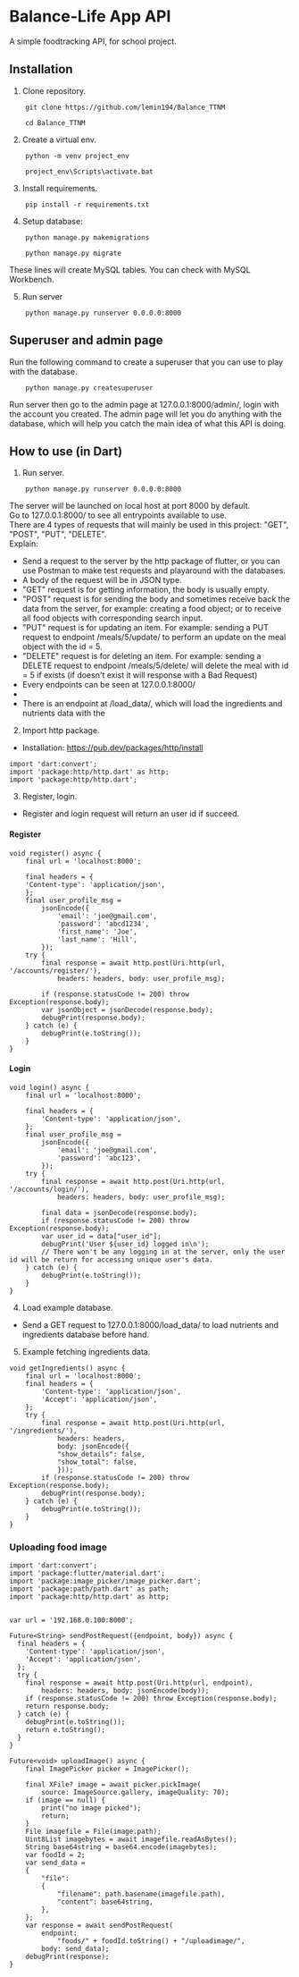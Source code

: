 
# Balance-Life App API

A simple foodtracking API, for school project.


## Installation

1. Clone repository.
```
    git clone https://github.com/lemin194/Balance_TTNM
```
```
    cd Balance_TTNM
```
2. Create a virtual env.

```
    python -m venv project_env
```
```
    project_env\Scripts\activate.bat
```
3. Install requirements.

```
    pip install -r requirements.txt
```
4. Setup database:
```
    python manage.py makemigrations
```
```
    python manage.py migrate
```
These lines will create MySQL tables. You can check with MySQL Workbench.

5. Run server
```
    python manage.py runserver 0.0.0.0:8000
```
## Superuser and admin page
Run the following command to create a superuser that you can use to play with the database.
```
    python manage.py createsuperuser
```
Run server then go to the admin page at 127.0.0.1:8000/admin/, login with the account you created.
The admin page will let you do anything with the database, which will help you catch the main idea of what this API is doing.

## How to use (in Dart)
1. Run server.
```
    python manage.py runserver 0.0.0.0:8000
```
The server will be launched on local host at port 8000 by default.\
Go to 127.0.0.1:8000/ to see all entrypoints available to use.\
There are 4 types of requests that will mainly be used in this project: "GET", "POST", "PUT", "DELETE".\
Explain:
* Send a request to the server by the http package of flutter, or you can use Postman to make test requests and playaround with the databases.
* A body of the request will be in JSON type.
* "GET" request is for getting information, the body is usually empty.
* "POST" request is for sending the body and sometimes receive back the data from the server, for example: creating a food object; or to receive all food objects with corresponding search input.
* "PUT" request is for updating an item. For example: sending a PUT request to endpoint /meals/5/update/ to perform an update on the meal object with the id = 5.
* "DELETE" request is for deleting an item. For example: sending a DELETE request to endpoint /meals/5/delete/ will delete the meal with id = 5 if exists (if doesn't exist it will response with a Bad Request)
* Every endpoints can be seen at 127.0.0.1:8000/
*
* There is an endpoint at /load_data/, which will load the ingredients and nutrients data with the 

    
2. Import http package.
* Installation: https://pub.dev/packages/http/install
```
import 'dart:convert';
import 'package:http/http.dart' as http;
import 'package:http/http.dart';
```

3. Register, login.
* Register and login request will return an user id if succeed.
#### Register
```
void register() async {
    final url = 'localhost:8000';

    final headers = {
    'Content-type': 'application/json',
    };
    final user_profile_msg =
        jsonEncode({
            'email': 'joe@gmail.com', 
            'password': 'abcd1234',
            'first_name': 'Joe',
            'last_name': 'Hill',
        });
    try {
        final response = await http.post(Uri.http(url, '/accounts/register/'),
            headers: headers, body: user_profile_msg);

        if (response.statusCode != 200) throw Exception(response.body);
        var jsonObject = jsonDecode(response.body);
        debugPrint(response.body);
    } catch (e) {
        debugPrint(e.toString());
    }
}
```

#### Login
```
void login() async {
    final url = 'localhost:8000';

    final headers = {
        'Content-type': 'application/json',
    };
    final user_profile_msg =
        jsonEncode({
            'email': 'joe@gmail.com', 
            'password': 'abc123',
        });
    try {
        final response = await http.post(Uri.http(url, '/accounts/login/'),
            headers: headers, body: user_profile_msg);

        final data = jsonDecode(response.body);
        if (response.statusCode != 200) throw Exception(response.body);
        var user_id = data["user_id"];
        debugPrint('User ${user_id} logged in\n');
        // There won't be any logging in at the server, only the user id will be return for accessing unique user's data.
    } catch (e) {
        debugPrint(e.toString());
    }
}
```

4. Load example database.

* Send a GET request to 127.0.0.1:8000/load_data/ to load nutrients and ingredients database before hand.

5. Example fetching ingredients data.
```
void getIngredients() async {
    final url = 'localhost:8000';
    final headers = {
        'Content-type': 'application/json',
        'Accept': 'application/json',
    };
    try {
        final response = await http.post(Uri.http(url, '/ingredients/'),
            headers: headers,
            body: jsonEncode({
            "show_details": false,
            "show_total": false,
            }));
        if (response.statusCode != 200) throw Exception(response.body);
        debugPrint(response.body);
    } catch (e) {
        debugPrint(e.toString());
    }
}
```
### Uploading food image

```
import 'dart:convert';
import 'package:flutter/material.dart';
import 'package:image_picker/image_picker.dart';
import 'package:path/path.dart' as path;
import 'package:http/http.dart' as http;


var url = '192.168.0.100:8000';

Future<String> sendPostRequest({endpoint, body}) async {
  final headers = {
    'Content-type': 'application/json',
    'Accept': 'application/json',
  };
  try {
    final response = await http.post(Uri.http(url, endpoint),
        headers: headers, body: jsonEncode(body));
    if (response.statusCode != 200) throw Exception(response.body);
    return response.body;
  } catch (e) {
    debugPrint(e.toString());
    return e.toString();
  }
}

Future<void> uploadImage() async {
    final ImagePicker picker = ImagePicker();

    final XFile? image = await picker.pickImage(
        source: ImageSource.gallery, imageQuality: 70);
    if (image == null) {
        print("no image picked");
        return;
    }
    File imagefile = File(image.path);
    Uint8List imagebytes = await imagefile.readAsBytes();
    String base64string = base64.encode(imagebytes);
    var foodId = 2;
    var send_data = 
    {
        "file": 
        {
            "filename": path.basename(imagefile.path),
            "content": base64string,
        },
    };
    var response = await sendPostRequest(
        endpoint:
            "foods/" + foodId.toString() + "/uploadimage/",
        body: send_data);
    debugPrint(response);
}
```
